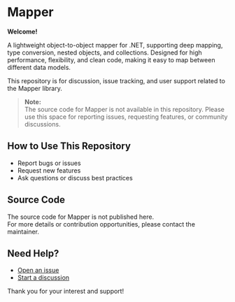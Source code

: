 # Mapper

**Welcome!**  

A lightweight object-to-object mapper for .NET, supporting deep mapping, type conversion, nested objects, and collections. Designed for high performance, flexibility, and clean code, making it easy to map between different data models.

This repository is for discussion, issue tracking, and user support related to the Mapper library.

> **Note:**  
> The source code for Mapper is not available in this repository. Please use this space for reporting issues, requesting features, or community discussions.

## How to Use This Repository

- Report bugs or issues
- Request new features
- Ask questions or discuss best practices

## Source Code

The source code for Mapper is not published here.  
For more details or contribution opportunities, please contact the maintainer.

## Need Help?

- [Open an issue](https://github.com/ilnairb/Mapper/issues)
- [Start a discussion](https://github.com/ilnairb/Mapper/discussions)

Thank you for your interest and support!
